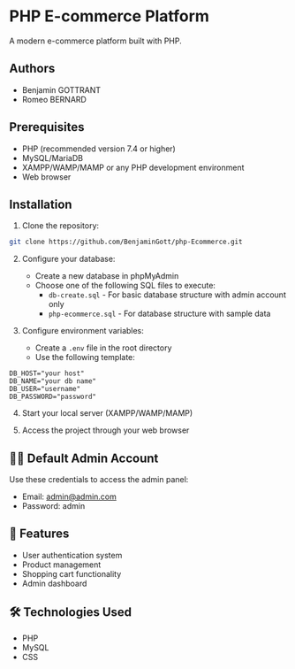 # PHP E-commerce Platform

A modern e-commerce platform built with PHP.

##  Authors

- Benjamin GOTTRANT
- Romeo BERNARD

##  Prerequisites

- PHP (recommended version 7.4 or higher)
- MySQL/MariaDB
- XAMPP/WAMP/MAMP or any PHP development environment
- Web browser

##  Installation

1. Clone the repository:
```bash
git clone https://github.com/BenjaminGott/php-Ecommerce.git
```

2. Configure your database:
   - Create a new database in phpMyAdmin
   - Choose one of the following SQL files to execute:
     - `db-create.sql` - For basic database structure with admin account only
     - `php-ecommerce.sql` - For database structure with sample data

3. Configure environment variables:
   - Create a `.env` file in the root directory
   - Use the following template:
```env
DB_HOST="your host"
DB_NAME="your db name"
DB_USER="username"
DB_PASSWORD="password"
```

4. Start your local server (XAMPP/WAMP/MAMP)

5. Access the project through your web browser

## 👨‍💼 Default Admin Account

Use these credentials to access the admin panel:
- Email: admin@admin.com
- Password: admin

## 🔑 Features

- User authentication system
- Product management
- Shopping cart functionality
- Admin dashboard

## 🛠️ Technologies Used

- PHP
- MySQL
- CSS


